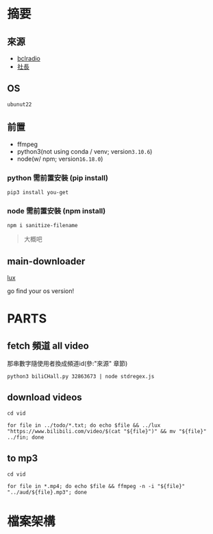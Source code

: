 # 摘要

## 來源

- [bclradio](https://space.bilibili.com/13837532/video)
- [社長](https://space.bilibili.com/32863673)

## OS

`ubunut22`

## 前置

- ffmpeg
- python3(not using conda / venv; version`3.10.6`)
- node(w/ npm; version`16.18.0`)

### python 需前置安裝 (pip install)

```bash=
pip3 install you-get
```

### node 需前置安裝 (npm install)

```bash=
npm i sanitize-filename
```

> 大概吧

## main-downloader

[lux](https://github.com/iawia002/lux)

go find your os version!

# PARTS

## fetch 頻道 all video

那串數字隨使用者換成頻道id(參:"來源" 章節)

```bash=
python3 biliCHall.py 32863673 | node stdregex.js
```

## download videos

`cd vid`

```bash=
for file in ../todo/*.txt; do echo $file && ../lux "https://www.bilibili.com/video/$(cat "${file}")" && mv "${file}" ../fin; done
```

## to mp3

`cd vid`

```bash=
for file in *.mp4; do echo $file && ffmpeg -n -i "${file}" "../aud/${file}.mp3"; done
```

# 檔案架構
